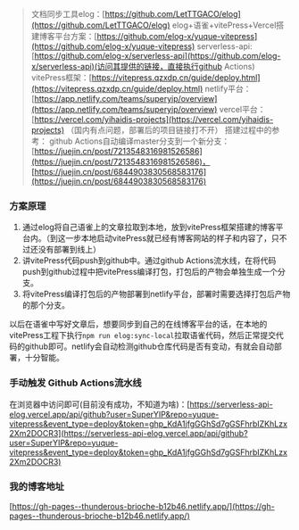 > 文档同步工具elog：[https://github.com/LetTTGACO/elog](https://github.com/LetTTGACO/elog)
> elog+语雀+vitePress+Vercel搭建博客平台方案：[https://github.com/elog-x/yuque-vitepress](https://github.com/elog-x/yuque-vitepress)
> serverless-api: [https://github.com/elog-x/serverless-api](https://github.com/elog-x/serverless-api)(访问其提供的链接，直接执行github Actions)
> vitePress框架：[https://vitepress.qzxdp.cn/guide/deploy.html](https://vitepress.qzxdp.cn/guide/deploy.html)
> netlify平台：[https://app.netlify.com/teams/superyip/overview](https://app.netlify.com/teams/superyip/overview)
> vercel平台：[https://vercel.com/yihaidis-projects](https://vercel.com/yihaidis-projects) （国内有点问题，部署后的项目链接打不开）
> 搭建过程中的参考：
> github Actions自动编译master分支到一个新分支：[https://juejin.cn/post/7213548316981526586](https://juejin.cn/post/7213548316981526586)，[https://juejin.cn/post/6844903830568583176](https://juejin.cn/post/6844903830568583176)

### 方案原理

1. 通过elog将自己语雀上的文章拉取到本地，放到vitePress框架搭建的博客平台内。（到这一步本地启动vitePress就已经有博客网站的样子和内容了，只不过还没有部署到线上）
2. 讲vitePress代码push到github中。通过github Actions流水线，在将代码push到github过程中把vitePress编译打包，打包后的产物会单独生成一个分支。
3. 将vitePress编译打包后的产物部署到netlify平台，部署时需要选择打包后产物的那个分支。

以后在语雀中写好文章后，想要同步到自己的在线博客平台的话，在本地的vitePress工程下执行`npm run elog:sync-local`拉取语雀代码，然后正常提交代码的github即可。netlify会自动检测github仓库代码是否有变动，有就会自动部署，十分智能。
### 手动触发 Github Actions流水线
在浏览器中访问即可(目前没有成功，不知道为啥)：[https://serverless-api-elog.vercel.app/api/github?user=SuperYIP&repo=yuque-vitepress&event_type=deploy&token=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](https://serverless-api-elog.vercel.app/api/github?user=SuperYIP&repo=yuque-vitepress&event_type=deploy&token=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)

### 我的博客地址
[https://gh-pages--thunderous-brioche-b12b46.netlify.app/](https://gh-pages--thunderous-brioche-b12b46.netlify.app/)
